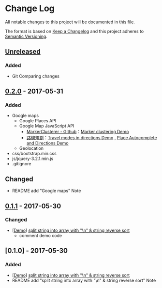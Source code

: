 # Change Log
All notable changes to this project will be documented in this file.

The format is based on [Keep a Changelog](http://keepachangelog.com/)
and this project adheres to [Semantic Versioning](http://semver.org/).

## [Unreleased]
### Added
- Git Comparing changes

## [0.2.0] - 2017-05-31
### Added
- Google maps
    - Google Places API
    - Google Map JavaScript API
        - [MarkerClusterer - Github](https://github.com/googlemaps/js-marker-clusterer)：[Marker clustering Demo](https://developers.google.com/maps/documentation/javascript/marker-clustering)
        - [路線規劃](https://developers.google.com/maps/documentation/javascript/directions?hl=zh-tw#UnitSystems)：[Travel modes in directions Demo](https://developers.google.com/maps/documentation/javascript/examples/directions-travel-modes?hl=zh-tw) , [Place Autocomplete and Directions Demo](https://developers.google.com/maps/documentation/javascript/examples/places-autocomplete-directions?hl=zh-tw)
    - Geolocation
- css/bootstrap.min.css
- js/jquery-3.2.1.min.js
- .gitignore

## Changed
- README add "Google maps" Note

## [0.1.1] - 2017-05-30
### Changed
- [[Demo](https://codepen.io/titangene/pen/aWgybx)] [split string into array with "\n" & string reverse sort](https://github.com/titangene/js-learn/blob/master/other/string_reverse_sort.html)
    - comment demo code

## [0.1.0] - 2017-05-30
### Added
- [[Demo](https://codepen.io/titangene/pen/aWgybx)] [split string into array with "\n" & string reverse sort](https://github.com/titangene/js-learn/blob/master/other/string_reverse_sort.html)
- README add "split string into array with "\n" & string reverse sort" Note

[Unreleased]: https://github.com/titangene/js-learn/compare/v0.2.0...HEAD
[0.2.0]: https://github.com/titangene/js-learn/compare/v0.1.1...v0.2.0
[0.1.1]: https://github.com/titangene/js-learn/compare/v0.1.0...v0.1.1